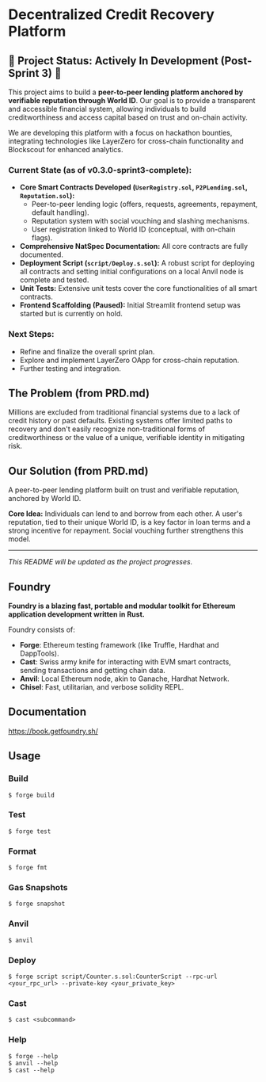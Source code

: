 # Decentralized Credit Recovery Platform

## 🚧 Project Status: Actively In Development (Post-Sprint 3) 🚧

This project aims to build a **peer-to-peer lending platform anchored by verifiable reputation through World ID**. Our goal is to provide a transparent and accessible financial system, allowing individuals to build creditworthiness and access capital based on trust and on-chain activity.

We are developing this platform with a focus on hackathon bounties, integrating technologies like LayerZero for cross-chain functionality and Blockscout for enhanced analytics.

### Current State (as of v0.3.0-sprint3-complete):
*   **Core Smart Contracts Developed (`UserRegistry.sol`, `P2PLending.sol`, `Reputation.sol`):**
    *   Peer-to-peer lending logic (offers, requests, agreements, repayment, default handling).
    *   Reputation system with social vouching and slashing mechanisms.
    *   User registration linked to World ID (conceptual, with on-chain flags).
*   **Comprehensive NatSpec Documentation:** All core contracts are fully documented.
*   **Deployment Script (`script/Deploy.s.sol`):** A robust script for deploying all contracts and setting initial configurations on a local Anvil node is complete and tested.
*   **Unit Tests:** Extensive unit tests cover the core functionalities of all smart contracts.
*   **Frontend Scaffolding (Paused):** Initial Streamlit frontend setup was started but is currently on hold.

### Next Steps:
*   Refine and finalize the overall sprint plan.
*   Explore and implement LayerZero OApp for cross-chain reputation.
*   Further testing and integration.

## The Problem (from PRD.md)
Millions are excluded from traditional financial systems due to a lack of credit history or past defaults. Existing systems offer limited paths to recovery and don't easily recognize non-traditional forms of creditworthiness or the value of a unique, verifiable identity in mitigating risk.

## Our Solution (from PRD.md)
A peer-to-peer lending platform built on trust and verifiable reputation, anchored by World ID.

**Core Idea:** Individuals can lend to and borrow from each other. A user's reputation, tied to their unique World ID, is a key factor in loan terms and a strong incentive for repayment. Social vouching further strengthens this model.

---

*This README will be updated as the project progresses.*

## Foundry

**Foundry is a blazing fast, portable and modular toolkit for Ethereum application development written in Rust.**

Foundry consists of:

-   **Forge**: Ethereum testing framework (like Truffle, Hardhat and DappTools).
-   **Cast**: Swiss army knife for interacting with EVM smart contracts, sending transactions and getting chain data.
-   **Anvil**: Local Ethereum node, akin to Ganache, Hardhat Network.
-   **Chisel**: Fast, utilitarian, and verbose solidity REPL.

## Documentation

https://book.getfoundry.sh/

## Usage

### Build

```shell
$ forge build
```

### Test

```shell
$ forge test
```

### Format

```shell
$ forge fmt
```

### Gas Snapshots

```shell
$ forge snapshot
```

### Anvil

```shell
$ anvil
```

### Deploy

```shell
$ forge script script/Counter.s.sol:CounterScript --rpc-url <your_rpc_url> --private-key <your_private_key>
```

### Cast

```shell
$ cast <subcommand>
```

### Help

```shell
$ forge --help
$ anvil --help
$ cast --help
```
